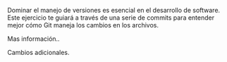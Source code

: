 Dominar el manejo de versiones es esencial en el desarrollo de software. 
Este ejercicio te guiará a través de una serie de commits para entender 
mejor cómo Git maneja los cambios en los archivos.

Mas información..

Cambios adicionales.
